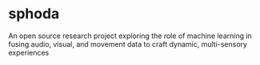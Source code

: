 # sphoda
An open source research project exploring the role of machine learning in fusing audio, visual, and movement data to craft dynamic, multi-sensory experiences
